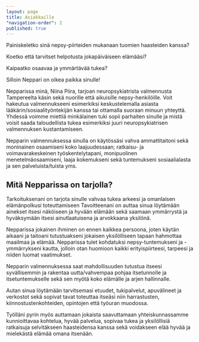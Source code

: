 ```yaml
---
layout: page
title: Asiakkaille
"navigation-order": 2
published: true
---
```


Painiskeletko sinä nepsy-piirteiden mukanaan tuomien haasteiden kanssa?

Koetko että tarvitset helpotusta jokapäiväiseen elämääsi?

Kaipaatko osaavaa ja ymmärtävää tukea?

Silloin Neppari on oikea paikka sinulle!

Nepparissa minä, Niina Piira, tarjoan neuropsykiatrista valmennusta Tampereelta käsin sekä nuorille että aikuisille nepsy-henkilöille. Voit hakeutua valmennukseeni esimerkiksi keskustelemalla asiasta lääkärin/sosiaalityöntekijän kanssa tai ottamalla suoraan minuun yhteyttä. Yhdessä voimme miettiä minkälainen tuki sopii parhaiten sinulle ja mistä voisit saada taloudellista tukea esimerkiksi juuri neuropsykiatrisen valmennuksen kustantamiseen.

Nepparin valmennuksessa sinulla on käytössäsi vahva ammattitaitoni sekä moninainen osaamiseni koko laajuudessaan; ratkaisu- ja voimavarakeskeinen työskentelytapani, monipuolinen menetelmäosaamiseni, laaja kokemukseni sekä tuntemukseni sosiaalialasta ja sen palveluista/tuista yms.

## Mitä Nepparissa on tarjolla?


Tarkoituksenani on tarjota sinulle vahvaa tukea arkeesi ja omanlaisen elämänpolkusi toteuttamiseen Tavoitteenani on auttaa sinua löytämään ainekset itsesi näköiseen ja hyvään elämään sekä saamaan ymmärrystä ja hyväksymään itsesi ainutlaatuisena ja arvokkaana yksilönä.

Nepparissa jokainen ihminen on ennen kaikkea persoona, joten käytän aikaani ja taitoani tutustuakseni jokaisen yksilölliseen tapaan hahmottaa maailmaa ja elämää. Nepparissa tulet kohdatuksi nepsy-tuntemukseni ja -ymmärrykseni kautta, jolloin otan huomioon kaikki erityispiirteesi, tarpeesi ja niiden luomat vaatimukset.

Nepparin valmennuksessa saat mahdollisuuden tutustua itseesi syvällisemmin ja rakentaa uutta/vahvempaa pohjaa itsetunnolle ja itsetuntemukselle sekä sen myötä koko elämälle ja arjen hallinnalle.

Autan sinua löytämään tarvitsemasi etuudet, tukipalvelut, apuvälineet ja verkostot sekä sopivat tavat toteuttaa itseäsi niin harrastusten, kiinnostustenkohteiden, opintojen että työuran muodossa.

Työlläni pyrin myös auttamaan jokaista saavuttamaan yhteiskunnassamme kunnioittavaa kohtelua, hyvää palvelua, sopivaa tukea ja yksilöllisiä ratkaisuja selvitäkseen haasteidensa kanssa sekä voidakseen elää hyvää ja mielekästä elämää omana itsenään.
